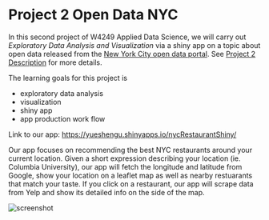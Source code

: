 # Project 2 Open Data NYC

In this second project of W4249 Applied Data Science, we will carry out *Exploratory Data Analysis and Visualization* via a shiny app on a topic about open data released from the [New York City open data portal](https://nycopendata.socrata.com/). See [Project 2 Description](project2_desc.md) for more details.  

The learning goals for this project is 
- exploratory data analysis
- visualization
- shiny app
- app production work flow

Link to our app: https://yueshengu.shinyapps.io/nycRestaurantShiny/

Our app focuses on recommending the best NYC restaurants around your current location. Given a short expression describing your location (ie. Columbia University), our app will fetch the longitude and latitude from Google, show your location on a leaflet map as well as nearby restuarants that match your taste. If you click on a restaurant, our app will scrape data from Yelp and show its detailed info on the side of the map.

![screenshot](doc/screenshot2.png)
